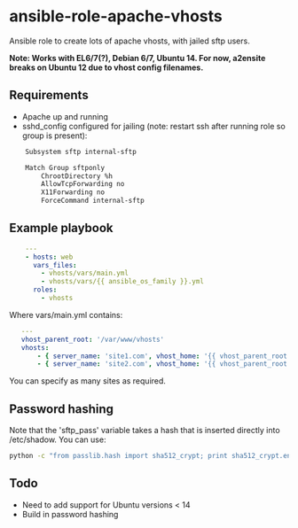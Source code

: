 ansible-role-apache-vhosts
======

Ansible role to create lots of apache vhosts, with jailed sftp users.

**Note: Works with EL6/7(?), Debian 6/7, Ubuntu 14. For now, a2ensite breaks on Ubuntu 12 due to vhost config filenames.**

Requirements
------------
- Apache up and running
- sshd_config configured for jailing (note: restart ssh after running role so group is present):
```bash
    Subsystem sftp internal-sftp

    Match Group sftponly
	    ChrootDirectory %h
	    AllowTcpForwarding no
	    X11Forwarding no
	    ForceCommand internal-sftp
```

Example playbook
----------------
```yaml
    ---
    - hosts: web
      vars_files:
        - vhosts/vars/main.yml
        - vhosts/vars/{{ ansible_os_family }}.yml
      roles:
        - vhosts
```

Where vars/main.yml contains:
```yaml
   ---
   vhost_parent_root: '/var/www/vhosts'
   vhosts:
       - { server_name: 'site1.com', vhost_home: '{{ vhost_parent_root }}/site1.com', sftp_user: 'site1', sftp_pass: 'sha_512_password' }
       - { server_name: 'site2.com', vhost_home: '{{ vhost_parent_root }}/site2.com', sftp_user: 'site2', sftp_pass: 'sha_512_password' }
```

You can specify as many sites as required.

Password hashing
----------------

Note that the 'sftp_pass' variable takes a hash that is inserted directly into /etc/shadow.
You can use:
```bash
python -c "from passlib.hash import sha512_crypt; print sha512_crypt.encrypt('password')"
```

Todo
----
- Need to add support for Ubuntu versions < 14
- Build in password hashing
